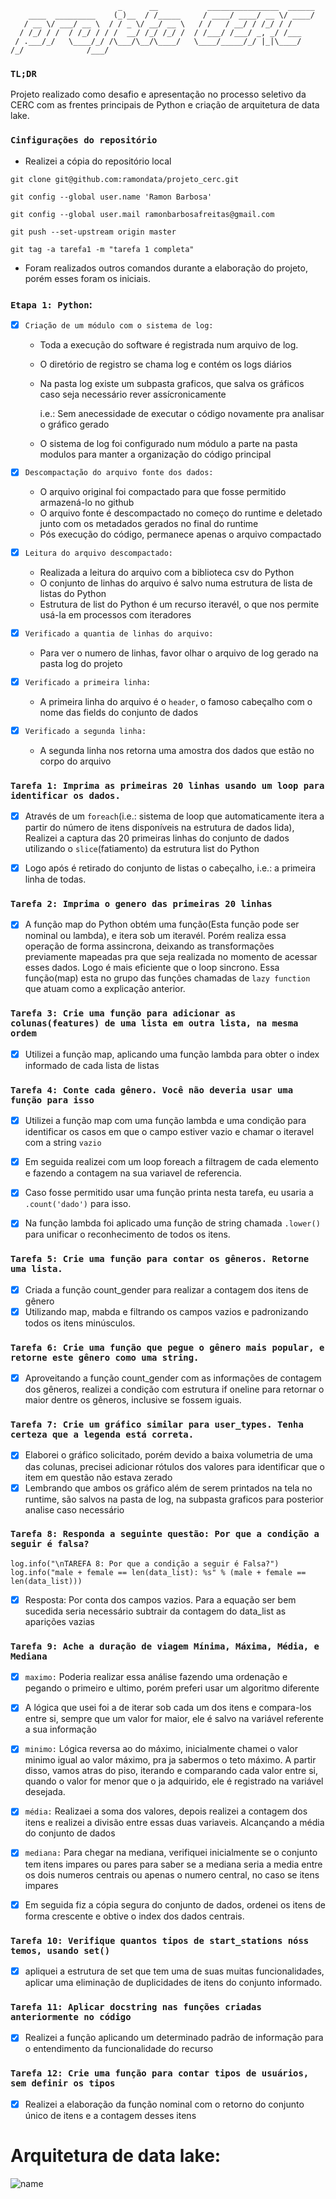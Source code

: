 ```
                        _      __           ________________  ______
    ____  _________    (_)__  / /_____     / ____/ ____/ __ \/ ____/
   / __ \/ ___/ __ \  / / _ \/ __/ __ \   / /   / __/ / /_/ / /     
  / /_/ / /  / /_/ / / /  __/ /_/ /_/ /  / /___/ /___/ _, _/ /___   
 / .___/_/   \____/_/ /\___/\__/\____/   \____/_____/_/ |_|\____/   
/_/              /___/                                              

```

### `TL;DR`
Projeto realizado como desafio e apresentação no processo seletivo da CERC com as frentes principais de Python e criação de arquitetura de data lake.

### `Cinfigurações do repositório`

  - Realizei a cópia do repositório local
  ```
  git clone git@github.com:ramondata/projeto_cerc.git

  git config --global user.name 'Ramon Barbosa'

  git config --global user.mail ramonbarbosafreitas@gmail.com

  git push --set-upstream origin master

  git tag -a tarefa1 -m "tarefa 1 completa"
  ```

  - Foram realizados outros comandos durante a elaboração do projeto, porém esses foram os iniciais.

### `Etapa 1: Python`:

- [x] `Criação de um módulo com o sistema de log:`
    - Toda a execução do software é registrada num arquivo de log.
    - O diretório de registro se chama log e contém os logs diários
    - Na pasta log existe um subpasta graficos, que salva os gráficos caso seja necessário rever assícronicamente


      i.e.: Sem anecessidade de executar o código novamente pra analisar o gráfico gerado
    - O sistema de log foi configurado num módulo a parte na pasta modulos para manter a organização do código principal

- [x] `Descompactação do arquivo fonte dos dados:`
    - O arquivo original foi compactado para que fosse permitido armazená-lo no github
    - O arquivo fonte é descompactado no começo do runtime e deletado junto com os metadados gerados no final do runtime
    - Pós execução do código, permanece apenas o arquivo compactado
     
- [x] `Leitura do arquivo descompactado:`
    - Realizada a leitura do arquivo com a biblioteca csv do Python
    - O conjunto de linhas do arquivo é salvo numa estrutura de lista de listas do Python
    - Estrutura de list do Python é um recurso iteravél, o que nos permite usá-la em processos com iteradores
     
- [x] `Verificado a quantia de linhas do arquivo:`
    - Para ver o numero de linhas, favor olhar o arquivo de log gerado na pasta log do projeto

- [x] `Verificado a primeira linha:`
    - A primeira linha do arquivo é o `header`, o famoso cabeçalho com o nome das fields do conjunto de dados

- [x] `Verificado a segunda linha:`
    - A segunda linha nos retorna uma amostra dos dados que estão no corpo do arquivo

### `Tarefa 1: Imprima as primeiras 20 linhas usando um loop para identificar os dados.`

- [x] Através de um `foreach`(i.e.: sistema de loop que automaticamente itera a partir do número de itens disponíveis na estrutura de dados lida), Realizei a captura das 20 primeiras linhas do conjunto de dados utilizando o `slice`(fatiamento) da estrutura list do Python

- [x] Logo após é retirado do conjunto de listas o cabeçalho, i.e.: a primeira linha de todas.

### `Tarefa 2: Imprima o genero das primeiras 20 linhas`

- [x] A função map do Python obtém uma função(Esta função pode ser nominal ou lambda), e itera sob um iteravél. Porém realiza essa operação de forma assincrona, deixando as transformações previamente mapeadas pra que seja realizada no momento de acessar esses dados. Logo é mais eficiente que o loop sincrono. Essa função(map) esta no grupo das funções chamadas de `lazy function` que atuam como a explicação anterior.

### `Tarefa 3: Crie uma função para adicionar as colunas(features) de uma lista em outra lista, na mesma ordem`

- [x] Utilizei a função map, aplicando uma função lambda para obter o index informado de cada lista de listas


### `Tarefa 4: Conte cada gênero. Você não deveria usar uma função para isso`

- [x] Utilizei a função map com uma função lambda e uma condição para identificar os casos em que o campo estiver vazio e chamar o iteravel com a string `vazio`
      
- [x] Em seguida realizei com um loop foreach a filtragem de cada elemento e fazendo a contagem na sua variavel de referencia.

- [x] Caso fosse permitido usar uma função printa nesta tarefa, eu usaria a `.count('dado')` para isso. 

- [x] Na função lambda foi aplicado uma função de string chamada `.lower()` para unificar o reconhecimento de todos os itens.

### `Tarefa 5: Crie uma função para contar os gêneros. Retorne uma lista.`

- [x] Criada a função count_gender para realizar a contagem dos itens de gênero
- [x] Utilizando map, mabda e filtrando os campos vazios e padronizando todos os itens minúsculos. 

### `Tarefa 6: Crie uma função que pegue o gênero mais popular, e retorne este gênero como uma string.`

- [x] Aproveitando a função count_gender com as informações de contagem dos gêneros, realizei a condição com estrutura if oneline para retornar o maior dentre os gêneros, inclusive se fossem iguais.

### `Tarefa 7: Crie um gráfico similar para user_types. Tenha certeza que a legenda está correta.`

- [x] Elaborei o gráfico solicitado, porém devido a baixa volumetria de uma das colunas, precisei adicionar rótulos dos valores para identificar que o item em questão não estava zerado
- [x] Lembrando que ambos os gráfico além de serem printados na tela no runtime, são salvos na pasta de log, na subpasta graficos para posterior analise caso necessário

### `Tarefa 8: Responda a seguinte questão: Por que a condição a seguir é falsa?`
```
log.info("\nTAREFA 8: Por que a condição a seguir é Falsa?")
log.info("male + female == len(data_list): %s" % (male + female == len(data_list)))
```
- [x] Resposta: Por conta dos campos vazios. Para a equação ser bem sucedida seria necessário subtrair da contagem do data_list as aparições vazias


### `Tarefa 9: Ache a duração de viagem Mínima, Máxima, Média, e Mediana`

- [x] `maximo:` Poderia realizar essa análise fazendo uma ordenação e pegando o primeiro e ultimo, porém preferi usar um algoritmo diferente
- [x] A lógica que usei foi a de iterar sob cada um dos itens e compara-los entre si, sempre que um valor for maior, ele é salvo na variável referente a sua informação
- [x] `minimo:` Lógica reversa ao do máximo, inicialmente chamei o valor minimo igual ao valor máximo, pra ja sabermos o teto máximo. A partir disso, vamos atras do piso, iterando e comparando cada valor entre si, quando o valor for menor que o ja adquirido, ele é registrado na variável desejada.
- [x] `média:` Realizaei a soma dos valores, depois realizei a contagem dos itens e realizei a divisão entre essas duas variaveis. Alcançando a média do conjunto de dados
- [x] `mediana:` Para chegar na mediana, verifiquei inicialmente se o conjunto tem itens impares ou pares para saber se a mediana seria a media entre os dois numeros centrais ou apenas o numero central, no caso se itens impares
- [x] Em seguida fiz a cópia segura do conjunto de dados, ordenei os itens de forma crescente e obtive o index dos dados centrais.     



### `Tarefa 10: Verifique quantos tipos de start_stations nóss temos, usando set()`

- [x] apliquei a estrutura de set que tem uma de suas muitas funcionalidades, aplicar uma eliminação de duplicidades de itens do conjunto informado.


### `Tarefa 11: Aplicar docstring nas funções criadas anteriormente no código`

- [x] Realizei a função aplicando um determinado padrão de informação para o entendimento da funcionalidade do recurso


### `Tarefa 12: Crie uma função para contar tipos de usuários, sem definir os tipos`

- [x] Realizei a elaboração da função nominal com o retorno do conjunto único de itens e a contagem desses itens


# Arquitetura de data lake:
![name](amostra_dados/lake_arch.drawio.png)








